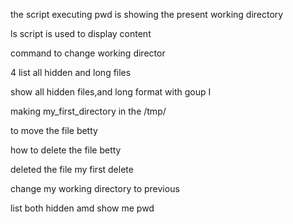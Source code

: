 the script executing pwd is showing the present working directory

ls script is used to display content

command to change working director

4 list all hidden and long files

show all hidden files,and long format with goup I

making my_first_directory in the /tmp/ 

to move the file betty

how to delete the file betty

deleted the file my first delete

change my working directory to previous

list both hidden amd show me pwd 
